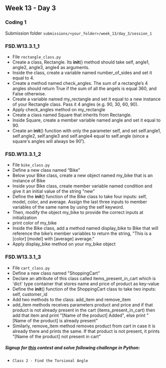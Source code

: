 ## Week 13 - Day 3

### Coding 1

Submission folder `submissions/<your_folder>/week_13/day_3/session_1`

### FSD.W13.3.1_1

- File `rectangle_class.py`
- Create a class, Rectangle. Its __init__() method should take self, angle1, angle2, angle3, angle4 as arguments.
- Inside the class, create a variable named number_of_sides and set it equal to 4.
- Create a method named check_angles. The sum of a rectangle’s 4 angles should return True if the sum of all the angels is equal 360, and False otherwise.
- Create a variable named my_rectangle and set it equal to a new instance of your Rectangle class. Pass it 4 angles  (e.g. 90, 30, 60, 90).
- Apply check_angles method on my_rectangle
- Create a class named Square that inherits from Rectangle.
- Inside Square, create a member variable named angle and set it equal to 90.
- Create an __init__() function with only the parameter self, and set self.angle1, self.angle2, self.angle3 and self.angle4 equal to self.angle (since a square's angles will always be 90˚).


### FSD.W13.3.1_2

- File `bike_class.py`
- Define a new class named “Bike”
- Below your Bike class, create a new object named my_bike that is an instance of Bike
- Inside your Bike class, create member variable named condition and give it an initial value of the string "new"
- Define the __init__() function of the Bike class to take four inputs: self, model, color, and average. Assign the last three inputs to member variables of the same name by using the self keyword.
- Then, modify the object my_bike to provide the correct inputs at initialization
- print color of my_bike
- Inside the Bike class, add a method named display_bike to Bike that will reference the bike’s member variables to return the string, "This is a [color] [model] with [average] average."
- Apply display_bike method on your my_bike object


### FSD.W13.3.1_3

- File `cart_class.py`
- Define a new class named "ShoppingCart"
- Declare an attribute of this class called items_present_in_cart which is 'dict' type container that stores name and price of product as key-value
- Define the __init__() function of the ShoppingCart class to take two inputs: self, customer_id
- Add two methods to the class: add_item and remove_item
- add_item methods receives parameters product and price and if that product is not already present in the cart (items_present_in_cart) then add that item and print "[Name of the product] Added", else print "[Name of the product] is already present"
- Similarly, remove_item method removes product from cart in case it is already there and prints the same. If that product is not present, it prints "[Name of the product] not present in cart"


##### Signup for [this](https://www.hackerrank.com/masai-python-practice) contest and solve following challenge in Python:

* ```Class 2 - Find the Torsional Angle```